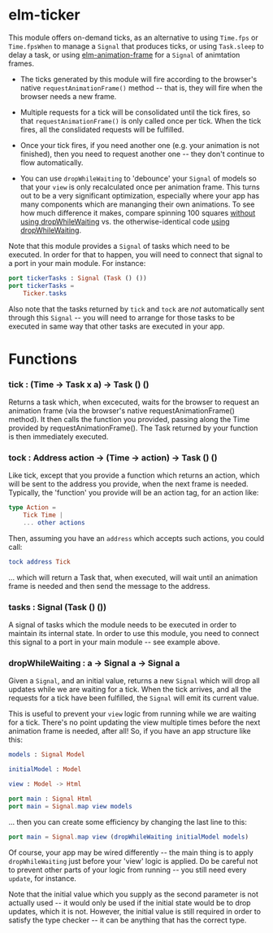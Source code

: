 # elm-ticker

This module offers on-demand ticks, as an alternative to using `Time.fps`
or `Time.fpsWhen` to manage a `Signal` that produces ticks, or using `Task.sleep`
to delay a task, or using
[elm-animation-frame](http://package.elm-lang.org/packages/jwmerrill/elm-animation-frame/latest)
for a `Signal` of animtation frames.

* The ticks generated by this module will fire according to the browser's
  native `requestAnimationFrame()` method -- that is, they will fire when the
  browser needs a new frame.

* Multiple requests for a tick will be consolidated until the tick fires,
  so that `requestAnimationFrame()` is only called once per tick. When the tick
  fires, all the conslidated requests will be fulfilled.

* Once your tick fires, if you need another one (e.g. your animation is not
  finished), then you need to request another one -- they don't continue to
  flow automatically.

* You can use `dropWhileWaiting` to 'debounce' your `Signal` of models so that your
  `view` is only recalculated once per animation frame. This turns out to be a
  very significant optimization, especially where your app has many components
  which are mananging their own animations.
  To see how much difference it makes, compare spinning 100 squares
  [without using dropWhileWaiting](https://rgrempel.github.io/elm-ticker/unoptimized.html)
  vs. the otherwise-identical code [using dropWhileWaiting](https://rgrempel.github.io/elm-ticker/optimized.html).
  

Note that this module provides a `Signal` of tasks which need to be executed. In
order for that to happen, you will need to connect that signal to a port in
your main module. For instance:

```elm
port tickerTasks : Signal (Task () ())
port tickerTasks =
    Ticker.tasks
```

Also note that the tasks returned by `tick` and `tock` are *not* automatically
sent through this `Signal` -- you will need to arrange for those tasks to be
executed in same way that other tasks are executed in your app.

# Functions

<h3>
tick : (Time -> Task x a) -> Task () ()
</h3>

Returns a task which, when excecuted, waits for the browser to request an
animation frame (via the browser's native requestAnimationFrame() method). It
then calls the function you provided, passing along the Time provided by 
requestAnimationFrame(). The Task returned by your function is then immediately
executed.

<h3>
tock : Address action -> (Time -> action) -> Task () ()
</h3>

Like tick, except that you provide a function which returns an action, which
will be sent to the address you provide, when the next frame is needed. Typically,
the 'function' you provide will be an action tag, for an action like:

```elm
type Action =
    Tick Time |
    ... other actions
```

Then, assuming you have an `address` which accepts such actions, you could call:

```elm
tock address Tick
```

... which will return a Task that, when executed, will wait until an animation
frame is needed and then send the message to the address.

<h3>
tasks : Signal (Task () ())
</h3>

A signal of tasks which the module needs to be executed in order to maintain
its internal state. In order to use this module, you need to connect this
signal to a port in your main module -- see example above.

<h3>
dropWhileWaiting : a -> Signal a -> Signal a
</h3>

Given a `Signal`, and an initial value, returns a new `Signal` which will
drop all updates while we are waiting for a tick. When the tick arrives, and
all the requests for a tick have been fulfilled, the `Signal` will emit its
current value.

This is useful to prevent your `view` logic from running while we are waiting
for a tick. There's no point updating the view multiple times before the next
animation frame is needed, after all! So, if you have an app structure like this:

```elm
models : Signal Model

initialModel : Model

view : Model -> Html

port main : Signal Html
port main = Signal.map view models
```

... then you can create some efficiency by changing the last line to this:

```elm
port main = Signal.map view (dropWhileWaiting initialModel models)
```

Of course, your app may be wired differently -- the main thing is to apply
`dropWhileWaiting` just before your 'view' logic is applied. Do be careful not
to prevent other parts of your logic from running -- you still need every
`update`, for instance.

Note that the initial value which you supply as the second parameter is not
actually used -- it would only be used if the initial state would be to drop
updates, which it is not. However, the initial value is still required in
order to satisfy the type checker -- it can be anything that has the
correct type.
